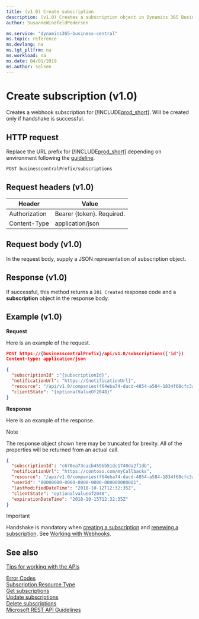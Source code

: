 ```yaml
---
title: (v1.0) Create subscription
description: (v1.0) Creates a subscription object in Dynamics 365 Business Central.
author: SusanneWindfeldPedersen

ms.service: "dynamics365-business-central"
ms.topic: reference
ms.devlang: na
ms.tgt_pltfrm: na
ms.workload: na
ms.date: 04/01/2019
ms.author: solsen
---
```


# Create subscription (v1.0)
Creates a webhook subscription for [!INCLUDE[prod_short](../../../includes/prod_short.md)]. Will be created only if handshake is successful.

## HTTP request
Replace the URL prefix for [!INCLUDE[prod_short](../../../includes/prod_short.md)] depending on environment following the [guideline](../../v1.0/endpoints-apis-for-dynamics.md).
```
POST businesscentralPrefix/subscriptions
```

## Request headers (v1.0)
|Header|Value|
|------|-----|
|Authorization  |Bearer {token}. Required. |
|Content-Type|application/json|

## Request body (v1.0)
In the request body, supply a JSON representation of subscription object.

## Response (v1.0)
If successful, this method returns a `201 Created` response code and a **subscription** object in the response body.

## Example (v1.0)

**Request**

Here is an example of the request.
```json
POST https://{businesscentralPrefix}/api/v1.0/subscriptions({'id'})
Content-type: application/json

{
  "subscriptionId" :"{subscriptionId}",
  "notificationUrl": "https://{notificationUrl}",
  "resource": "/api/v1.0/companies(f64eba74-dacd-4854-a584-1834f68cfc3a)/customers",
  "clientState": "{optionalValueOf2048}"
}

```

**Response**

Here is an example of the response. 

> [!NOTE]  
> The response object shown here may be truncated for brevity. All of the properties will be returned from an actual call.

```json
{
  "subscriptionId": "c670ea73cacb459bb51dc1740da2f1db",
  "notificationUrl": "https://contoso.com/myCallbacks",
  "resource": "/api/v1.0/companies(f64eba74-dacd-4854-a584-1834f68cfc3a)/customers",
  "userId": "00000000-0000-0000-0000-000000000001",
  "lastModifiedDateTime": "2018-10-12T12:32:35Z",
  "clientState": "optionalvalueof2048",
  "expirationDateTime": "2018-10-15T12:32:35Z"
}
```

> [!IMPORTANT]  
> Handshake is mandatory when [creating a subscription](dynamics_subscription_create.md) and [renewing a subscription](dynamics_subscription_update.md). See [Working with Webhooks](../dynamics-subscriptions.md).  

## See also
[Tips for working with the APIs](../../../developer/devenv-connect-apps-tips.md)  



[Error Codes](../dynamics_error_codes.md)  
[Subscription Resource Type](../resources/dynamics_subscription.md)  
[Get subscriptions](dynamics_subscription_get.md)  
[Update subscriptions](dynamics_subscription_update.md)  
[Delete subscriptions](dynamics_subscription_delete.md)  
[Microsoft REST API Guidelines](https://github.com/Microsoft/api-guidelines/blob/vNext/Guidelines.md#15-push-notifications-via-webhooks)
